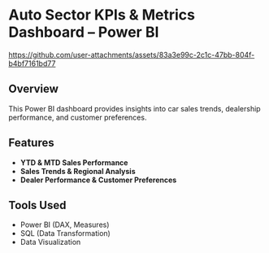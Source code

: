 # Auto Sector KPIs & Metrics Dashboard – Power BI

https://github.com/user-attachments/assets/83a3e99c-2c1c-47bb-804f-b4bf7161bd77

## Overview
This Power BI dashboard provides insights into car sales trends, dealership performance, and customer preferences.

## Features
- **YTD & MTD Sales Performance**
- **Sales Trends & Regional Analysis**
- **Dealer Performance & Customer Preferences**

## Tools Used
- Power BI (DAX, Measures)
- SQL (Data Transformation)
- Data Visualization

